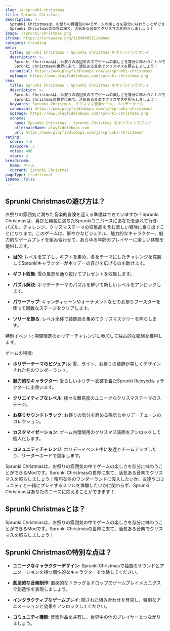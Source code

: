 ```yaml
---
slug: ja-sprunki-christmas
title: Sprunki Christmas
description: >-
  Sprunki Christmasは、お祭りの雰囲気の中でゲームの楽しさを存分に味わうことができるModです。
  Sprunki Christmasの世界に来て、活気ある音楽でクリスマスを照らしましょう！
image: /sprunki-christmas.png
iframe: https://turbowarp.org/1104040581/embed
category: trending
meta:
  title: Sprunki Christmas - Sprunki Christmas をオンラインでプレイ
  description: >-
    Sprunki Christmasは、お祭りの雰囲気の中でゲームの楽しさを存分に味わうことができるModです。
    Sprunki Christmasの世界に来て、活気ある音楽でクリスマスを照らしましょう！
  canonical: https://www.playfiddlebops.com/ja/sprunki-christmas/
  ogImage: https://www.playfiddlebops.com/sprunki-christmas.png
seo:
  title: Sprunki Christmas - Sprunki Christmas をオンラインでプレイ
  description: >-
    Sprunki Christmasは、お祭りの雰囲気の中でゲームの楽しさを存分に味わうことができるModです。
    Sprunki Christmasの世界に来て、活気ある音楽でクリスマスを照らしましょう！
  keywords: Sprunki Christmas, クリスマス音楽ゲーム, ホリデーゲーム
  canonical: https://www.playfiddlebops.com/ja/sprunki-christmas/
  ogImage: https://www.playfiddlebops.com/sprunki-christmas.png
  schema:
    name: Sprunki Christmas - Sprunki Christmas をオンラインでプレイ
    alternateName: playfiddlebops.com
    url: https://www.playfiddlebops.com/ja/sprunki-christmas/
rating:
  score: 4.6
  maxScore: 5
  votes: 486
  stars: 4
breadcrumb:
  home: ホーム
  current: Sprunki Christmas
pageType: traditional
isDemo: false
---
```


## Sprunki Christmasの遊び方は？

お祭りの雰囲気に満ちた音楽的冒険を迎える準備はできていますか？Sprunki Christmasは、喜びと興奮に満ちたSprunkiユニバースにあなたを連れて行き、パズル、チャレンジ、クリスマステーマの収集品を含む楽しい冒険に乗り出すことになります。このゲームは、鮮やかなビジュアル、魅力的なキャラクター、魅力的なゲームプレイを組み合わせて、あらゆる年齢のプレイヤーに楽しい体験を提供します。

- **目的**: レベルを完了し、ギフトを集め、冬をテーマにしたチャレンジを克服してSprunkiキャラクターがホリデーの喜びを広げるのを助けます。

- **ギフト収集**: 雪の風景を通り抜けてプレゼントを収集します。

- **パズル解決**: ホリデーテーマのパズルを解いて新しいレベルをアンロックします。

- **パワーアップ**: キャンディケーンやオーナメントなどのお祭りブースターを使って困難なステージをクリアします。

- **ツリーを飾る**: レベル全体で装飾品を集めてクリスマスツリーを照らします。

特別イベント: 期間限定のホリデーチャレンジに参加して独占的な報酬を獲得します。

ゲームの特徴:

- **ホリデーテーマのビジュアル**: 雪、ライト、お祭りの装飾が美しくデザインされた冬のワンダーランド。

- **魅力的なキャラクター**: 愛らしいホリデー衣装を着たSprunki Rejoyedキャラクターに出会います。

- **クリエイティブなレベル**: 様々な難易度のユニークなクリスマステーマのステージ。

- **お祭りサウンドトラック**: お祭りの気分を高める陽気なホリデーチューンのコレクション。

- **カスタマイゼーション**: ゲーム内環境用のクリスマス装飾をアンロックして個人化します。

- **コミュニティチャレンジ**: ホリデーイベント中に友達とチームアップしたり、リーダーボードで競争します。

Sprunki Christmasは、お祭りの雰囲気の中でゲームの楽しさを存分に味わうことができるModです。Sprunki Christmasの世界に来て、活気ある音楽でクリスマスを照らしましょう！精巧な冬のワンダーランドに没入したいか、友達やコミュニティと一緒にプレイするスリルを体験したいかに関わらず、Sprunki Christmasはあなたのニーズに応えることができます！

## Sprunki Christmasとは？

Sprunki Christmasは、お祭りの雰囲気の中でゲームの楽しさを存分に味わうことができるModです。Sprunki Christmasの世界に来て、活気ある音楽でクリスマスを照らしましょう！

## Sprunki Christmasの特別な点は？

- **ユニークなキャラクターデザイン**: Sprunki Christmasで独自のサウンドとアニメーションを持つ個性的なキャラクターを体験してください。

- **創造的な音楽制作**: 直感的なドラッグ＆ドロップのゲームプレイメカニクスで創造性を表現しましょう。

- **インタラクティブなゲームプレイ**: 隠された組み合わせを発見し、特別なアニメーションと効果をアンロックしてください。

- **コミュニティ機能**: 音楽作品を共有し、世界中の他のプレイヤーとつながりましょう。